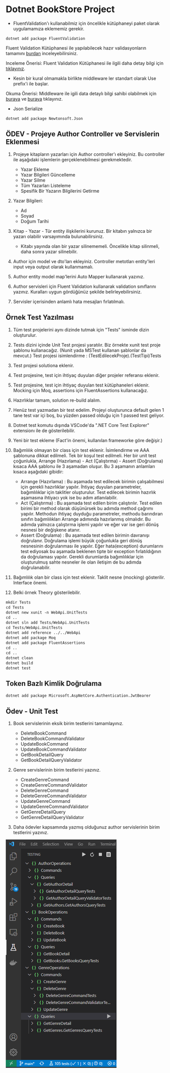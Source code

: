 # Dotnet BookStore Project

* FluentValidation'ı kullanabilmiz için öncelikle kütüphaneyi paket olarak uygulamamıza eklememiz gerekir.

```.NET CLI
dotnet add package FluentValidation
```

Fluent Validation Kütüphanesi ile yapılabilecek hazır validasyonların tamamını [burdan](https://docs.fluentvalidation.net/en/latest/built-in-validators.html) inceleyebilirsiniz.

Inceleme Önerisi: Fluent Validation Kütüphanesi ile ilgili daha detay bilgi için [tıklayınız](https://docs.fluentvalidation.net/en/latest/installation.html).

* Kesin bir kural olmamakla birlikte middleware ler standart olarak Use prefix'i ile başlar.

Okuma Önerisi: Middleware ile igili data detaylı bilgi sahibi olabilmek için [buraya](https://learn.microsoft.com/en-us/aspnet/core/fundamentals/middleware/?view=aspnetcore-5.0) ve [buraya](https://www.gencayyildiz.com/blog/asp-net-core-2de-middleware-yapisi-ve-kullanimi/) tıklayınız.

* Json Serialize

```.NET CLI
dotnet add package Newtonsoft.Json
```

## ÖDEV - Projeye Author Controller ve Servislerin Eklenmesi

1. Projeye kitapların yazarları için Author controller'ı ekleyiniz. Bu controller ile aşağıdaki işlemlerin gerçeklenebilmesi gerekmektedir.

    * Yazar Ekleme
    * Yazar Bilgileri Güncelleme
    * Yazar Silme
    * Tüm Yazarları Listeleme
    * Spesifik Bir Yazarın Bilgilerini Getirme

2. Yazar Bilgileri:

    * Ad
    * Soyad
    * Doğum Tarihi

3. Kitap - Yazar - Tür entity ilişkilerini kurunuz. Bir kitabın yalnızca bir yazarı olabilir varsayımında bulunabilirsiniz.

    * Kitabı yayında olan bir yazar silinememeli. Öncelikle kitap silinmeli, daha sonra yazar silinebilir.

4. Author için model ve dto'ları ekleyiniz. Controller metotları entity'leri input veya output olarak kullanmamalı.

5. Author entity model map'lerini Auto Mapper kullanarak yazınız.

6. Author servisleri için Fluent Validation kullanarak validation sınıflarını yazınız. Kuralları uygun gördüğünüz şekilde belirleyebilirsiniz.

7. Servisler içerisinden anlamlı hata mesajları fırlatılmalı.

## Örnek Test Yazılması

1. Tüm test projelerini aynı dizinde tutmak için "Tests" isminde dizin oluşturulur.
2. Tests dizini içinde Unit Test projesi yaratılır. Biz örnekte xunit test proje şablonu kullanacağız. (Nunit yada MSTest kullanan şablonlar da mevcut.) Test projesi isimlendirme : (TestEdilecekProje).(TestTipi)Tests
3. Test projesi solutiona eklenir.
4. Test projesine, test için ihtiyaç duyulan diğer projeler referansı eklenir.
5. Test projesine, test için ihtiyaç duyulan test kütüphaneleri eklenir. Mocking için Moq, assertions için FluentAssertions kullanacağız.
6. Hazırlıklar tamam, solution re-build alalım.
7. Henüz test yazmadan bir test edelim. Projeyi oluşturunca default gelen 1 tane test var içi boş, bu yüzden passed olduğu için 1 passed test geliyor.
8. Dotnet test komutu dışında VSCode'da ".NET Core Test Explorer" extensionı ile de gösterilebilir.
9. Yeni bir test ekleme (Fact'in önemi, kullanılan frameworke göre değişir.)
10. Bağımlılık olmayan bir class için test eklenir. İsimlendirme ve AAA şablonuna dikkat edilmeli. Tek bir koşul test edilmeli.
    Her bir unit test çoğunlukla, Arrange (Hazırlama) - Act (Çalıştırma) - Assert (Doğrulama) kısaca AAA şablonu ile 3 aşamadan oluşur. Bu 3 aşamanın anlamları kısaca aşağıdaki gibidir:

     * Arrange (Hazırlama) : Bu aşamada test edilecek birimin çalışabilmesi için gerekli hazırlıklar yapılır. İhtiyaç duyulan parametreler, bağımlılıklar için taklitler oluşturulur. Test edilecek birimin hazırlık aşamasına ihtiyacı yok ise bu adım atlanılabilir.
     * Act (Çalıştırma) : Bu aşamada test edilen birim çalıştırılır. Test edilen birimi bir method olarak düşünürsek bu adımda method çağrımı yapılır. Methodun ihtiyaç duyduğu parametreler, methodu barındıran sınıfın bağımlılıkları Arrange adımında hazırlanmış olmalıdır. Bu adımda yalnızca çalıştırma işlemi yapılır ve eğer var ise geri dönüş nesnesi bir değişkene atanır.
     * Assert (Doğrulama) : Bu aşamada test edilen birimin davranışı doğrulanır. Doğrulama işlemi büyük çoğunlukla geri dönüş nesnesinin doğrulanması ile yapılır. Eğer hata(exception) durumlarını test ediyosak bu aşamada beklenen tipte bir exception fırlatıldığının da doğrulaması yapılır. Gerekli durumlarda bağımlılıklar için oluşturulmuş sahte nesneler ile olan iletişim de bu adımda doğrulanabilir.

11. Bağımlılık olan bir class için test eklenir. Taklit nesne (mocking) gösterilir. Interface önemi.
12. Belki örnek Theory gösterilebilir.

```.NET CLI
mkdir Tests
cd Tests
dotnet new xunit -n WebApi.UnitTests
cd ..
dotnet sln add Tests/WebApi.UnitTests
cd Tests/WebApi.UnitTests
dotnet add reference ../../WebApi
dotnet add package Moq
dotnet add package FluentAssertions
cd ..
cd ..
dotnet clean
dotnet build
dotnet test
```

## Token Bazlı Kimlik Doğrulama

```.NETCLI
dotnet add package Microsoft.AspNetCore.Authentication.JwtBearer
```

## Ödev - Unit Test

1. Book servislerinin eksik birim testlerini tamamlayınız.

    * DeleteBookCommand
    * DeleteBookCommandValidator
    * UpdateBookCommand
    * UpdateBookCommandValidator
    * GetBookDetailQuery
    * GetBookDetailQueryValidator

2. Genre servislerinin birim testlerini yazınız.

    * CreateGenreCommand
    * CreateGenreCommandValidator
    * DeleteGenreCommand
    * DeleteGenreCommandValidator
    * UpdateGenreCommand
    * UpdateGenreCommandValidator
    * GetGenreDetailQuery
    * GetGenreDetailQueryValidator

3. Daha ödevler kapsamında yazmış olduğunuz author servislerinin birim testlerini yazınız.

![tests](Tests/pictures/tests.png)
